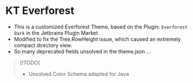 # KT Everforest
* This is a customized Everforest Theme, based on the Plugin: `Everforest Dark` in the Jetbrains Plugin Market.
* Modified to fix the Tree.RowHeight issue, which caused an extremely compact directory view.
* So many deprecated fields unsolved in the theme.json ...

> [!TODO]
> * Unsolved Color Schema adapted for Java